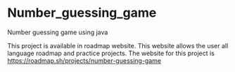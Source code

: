 # Number_guessing_game
Number guessing game using java


This project is available in roadmap website. This website allows the user all language roadmap and practice projects.
The website for this project is https://roadmap.sh/projects/number-guessing-game
